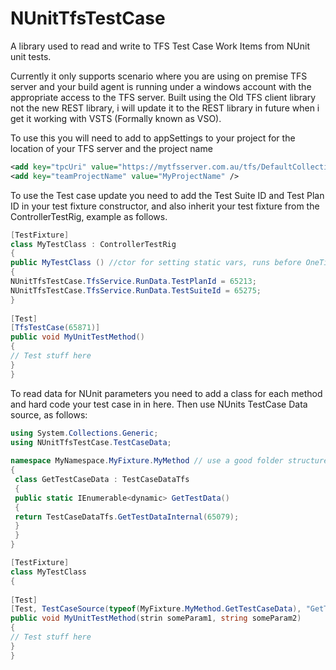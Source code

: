 # NUnitTfsTestCase

A library used to read and write to TFS Test Case Work Items from NUnit unit tests.

Currently it only supports scenario where you are using on premise TFS server and your build agent is running under a windows account with the appropriate access to the TFS server. Built using the Old TFS client library not the new REST library, i will update it to the REST library in future when i get it working with VSTS (Formally known as VSO).

To use this you will need to add to appSettings to your project for the location of your TFS server and the project name
```xml
<add key="tpcUri" value="https://mytfsserver.com.au/tfs/DefaultCollection" />
<add key="teamProjectName" value="MyProjectName" />
```
To use the Test case update you need to add the Test Suite ID and Test Plan ID in your test fixture constructor, and also inherit your test fixture from the ControllerTestRig, example as follows.
```csharp
[TestFixture]
class MyTestClass : ControllerTestRig
{
public MyTestClass () //ctor for setting static vars, runs before OneTimeSetup
{
NUnitTfsTestCase.TfsService.RunData.TestPlanId = 65213;
NUnitTfsTestCase.TfsService.RunData.TestSuiteId = 65275;
}
 
[Test]
[TfsTestCase(65871)]
public void MyUnitTestMethod()
{
// Test stuff here
}
}
```
To read data for NUnit parameters you need to add a class for each method and hard code your test case in in here. Then use NUnits TestCase Data source, as follows:
```csharp
using System.Collections.Generic;
using NUnitTfsTestCase.TestCaseData;
 
namespace MyNamespace.MyFixture.MyMethod // use a good folder structure please 
{
 class GetTestCaseData : TestCaseDataTfs
 {
 public static IEnumerable<dynamic> GetTestData()
 {
 return TestCaseDataTfs.GetTestDataInternal(65079);
 }
 }
}

[TestFixture]
class MyTestClass
{
 
[Test]
[Test, TestCaseSource(typeof(MyFixture.MyMethod.GetTestCaseData), "GetTestData")]
public void MyUnitTestMethod(strin someParam1, string someParam2)
{
// Test stuff here
}
}
```
